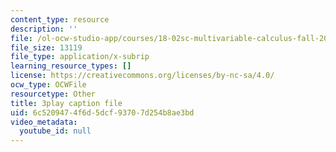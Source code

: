 ```yaml
---
content_type: resource
description: ''
file: /ol-ocw-studio-app/courses/18-02sc-multivariable-calculus-fall-2010/6c5209474f6d5dcf93707d254b8ae3bd_2bF6H_xu0ao.vtt
file_size: 13119
file_type: application/x-subrip
learning_resource_types: []
license: https://creativecommons.org/licenses/by-nc-sa/4.0/
ocw_type: OCWFile
resourcetype: Other
title: 3play caption file
uid: 6c520947-4f6d-5dcf-9370-7d254b8ae3bd
video_metadata:
  youtube_id: null
---
```

